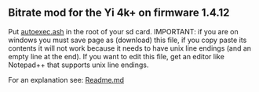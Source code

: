 ## Bitrate mod for the Yi 4k+ on firmware 1.4.12

Put [autoexec.ash](https://github.com/irungentoo/Xiaomi_Yi_4k_Camera/raw/master/bitrate/4k+/1.4.12/autoexec.ash) in the root of your sd card. IMPORTANT: if you are on windows you must save page as (download) this file, if you copy paste its contents it will not work because it needs to have unix line endings (and an empty line at the end). If you want to edit this file, get an editor like Notepad++ that supports unix line endings.

For an explanation see: [Readme.md](../../Readme.md)
